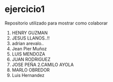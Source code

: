 # ejercicio1
Repositorio utilizado para mostrar como colaborar

1. HENRY GUZMAN
2. JESUS LLANOS..!!
3. adrian arevalo..
7. Jean Pier Muñoz
2. LUIS MENDOZA
4. JUAN RODRIGUEZ
9. JOSE PEÑA
2.CAMILO AYOLA
22. MARLO OBREDOR 
8. Luis Hernandez
